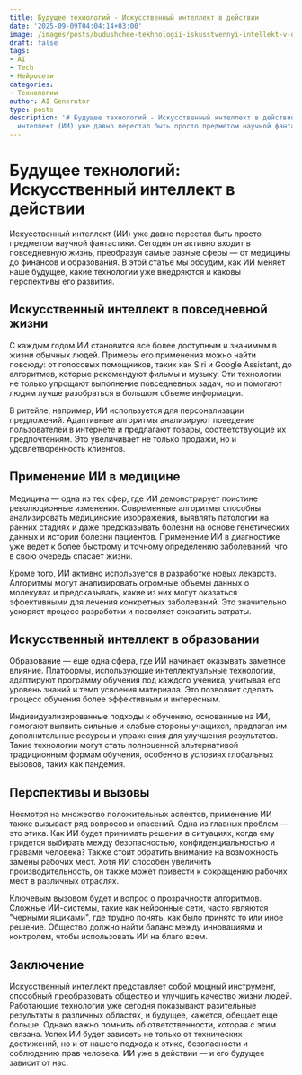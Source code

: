 ```yaml
---
title: Будущее технологий - Искусственный интеллект в действии
date: '2025-09-09T04:04:14+03:00'
image: /images/posts/budushchee-tekhnologii-iskusstvennyi-intellekt-v-deistvii.svg
draft: false
tags:
- AI
- Tech
- Нейросети
categories:
- Технологии
author: AI Generator
type: posts
description: '# Будущее технологий - Искусственный интеллект в действии  Искусственный
  интеллект (ИИ) уже давно перестал быть просто предметом научной фантастики. Се...'
---
```


# Будущее технологий: Искусственный интеллект в действии

Искусственный интеллект (ИИ) уже давно перестал быть просто предметом научной фантастики. Сегодня он активно входит в повседневную жизнь, преобразуя самые разные сферы — от медицины до финансов и образования. В этой статье мы обсудим, как ИИ меняет наше будущее, какие технологии уже внедряются и каковы перспективы его развития.

## Искусственный интеллект в повседневной жизни

С каждым годом ИИ становится все более доступным и значимым в жизни обычных людей. Примеры его применения можно найти повсюду: от голосовых помощников, таких как Siri и Google Assistant, до алгоритмов, которые рекомендуют фильмы и музыку. Эти технологии не только упрощают выполнение повседневных задач, но и помогают людям лучше разобраться в большом объеме информации.

В ритейле, например, ИИ используется для персонализации предложений. Адаптивные алгоритмы анализируют поведение пользователей в интернете и предлагают товары, соответствующие их предпочтениям. Это увеличивает не только продажи, но и удовлетворенность клиентов.

## Применение ИИ в медицине

Медицина — одна из тех сфер, где ИИ демонстрирует поистине революционные изменения. Современные алгоритмы способны анализировать медицинские изображения, выявлять патологии на ранних стадиях и даже предсказывать болезни на основе генетических данных и истории болезни пациентов. Применение ИИ в диагностике уже ведет к более быстрому и точному определению заболеваний, что в свою очередь спасает жизни.

Кроме того, ИИ активно используется в разработке новых лекарств. Алгоритмы могут анализировать огромные объемы данных о молекулах и предсказывать, какие из них могут оказаться эффективными для лечения конкретных заболеваний. Это значительно ускоряет процесс разработки и позволяет сократить затраты.

## Искусственный интеллект в образовании

Образование — еще одна сфера, где ИИ начинает оказывать заметное влияние. Платформы, использующие интеллектуальные технологии, адаптируют программу обучения под каждого ученика, учитывая его уровень знаний и темп усвоения материала. Это позволяет сделать процесс обучения более эффективным и интересным.

Индивидуализированные подходы к обучению, основанные на ИИ, помогают выявить сильные и слабые стороны учащихся, предлагая им дополнительные ресурсы и упражнения для улучшения результатов. Такие технологии могут стать полноценной альтернативой традиционным формам обучения, особенно в условиях глобальных вызовов, таких как пандемия.

## Перспективы и вызовы

Несмотря на множество положительных аспектов, применение ИИ также вызывает ряд вопросов и опасений. Одна из главных проблем — это этика. Как ИИ будет принимать решения в ситуациях, когда ему придется выбирать между безопасностью, конфиденциальностью и правами человека? Также стоит обратить внимание на возможность замены рабочих мест. Хотя ИИ способен увеличить производительность, он также может привести к сокращению рабочих мест в различных отраслях.

Ключевым вызовом будет и вопрос о прозрачности алгоритмов. Сложные ИИ-системы, такие как нейронные сети, часто являются "черными ящиками", где трудно понять, как было принято то или иное решение. Общество должно найти баланс между инновациями и контролем, чтобы использовать ИИ на благо всем.

## Заключение

Искусственный интеллект представляет собой мощный инструмент, способный преобразовать общество и улучшить качество жизни людей. Работающие технологии уже сегодня показывают разительные результаты в различных областях, и будущее, кажется, обещает еще больше. Однако важно помнить об ответственности, которая с этим связана. Успех ИИ будет зависеть не только от технических достижений, но и от нашего подхода к этике, безопасности и соблюдению прав человека. ИИ уже в действии — и его будущее зависит от нас.
